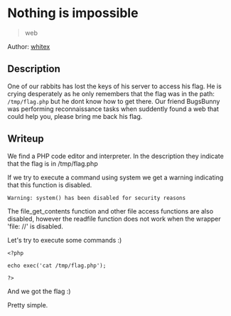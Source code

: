 
# Nothing is impossible

> web

Author: [whitex](https://instagram.com/najeh_halawani)

## Description

One of our rabbits has lost the keys of his server to access his flag. He is crying desperately 
as he only remembers that the flag was in the path: `/tmp/flag.php` but he dont know how to get there.
Our friend BugsBunny was performing reconnaissance tasks when suddently found a web that could help 
you, please bring me back his flag.


## Writeup 

We find a PHP code editor and interpreter. In the description they indicate that the flag is in /tmp/flag.php

If we try to execute a command using system we get a warning indicating that this function is disabled.

```
Warning: system() has been disabled for security reasons 
```

The file_get_contents function and other file access functions are also disabled, however the readfile function does not work when the wrapper 'file: //' is disabled.

Let's try to execute some commands :) 

```
<?php 

echo exec('cat /tmp/flag.php');

?>

```

And we got the flag :) 

Pretty simple.


